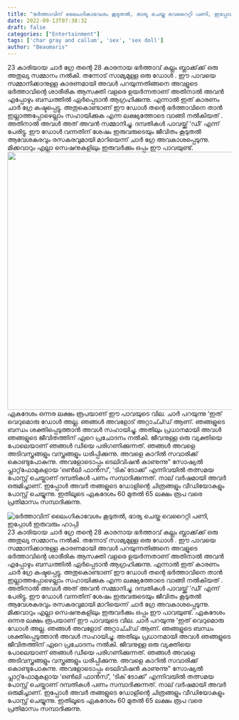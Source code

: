 ```yaml
---
title: "ഭർത്താവിന് ലൈംഗികാവേശം കൂടുതൽ, ഭാര്യ ചെയ്ത വെറൈറ്റി പണി, ഇപ്പോൾ ഇരുവരും ഹാപ്പി"
date: 2022-09-13T07:38:32
draft: false
categories: ["Entertainment"]
tags: ['char gray and callum', 'sex', 'sex doll']
author: "Beaumaris"
---
```


23 കാരിയായ ചാർ ഗ്രേ തന്റെ 28 കാരനായ ഭർത്താവ് കല്ലം ബ്ലാക്ക്‌ക്ക് ഒരു അതുല്യ സമ്മാനം നൽകി. തന്നോട് സാമ്യമുള്ള ഒരു ഡോൾ . ഈ പാവയെ സമ്മാനിക്കാനുള്ള കാരണമായി അവൾ പറയുന്നതിങ്ങനെ അവളുടെ ഭർത്താവിന്റെ ശാരീരിക ആസക്തി വളരെ ഉയര്‍ന്നതാണ് അതിനാൽ അവൻ എപ്പോഴും ബന്ധത്തിൽ ഏർപ്പെടാൻ ആഗ്രഹിക്കുന്നു. എന്നാൽ ഇത് കാരണം ചാർ ഗ്രേ കഷ്ടപ്പെട്ടു. അതുകൊണ്ടാണ് ഈ ഡോൾ തന്റെ ഭർത്താവിനെ താന്‍ ഇല്ലാത്തപ്പോഴെല്ലാം സഹായിക്കുക എന്ന ലക്ഷ്യത്തോടെ വാങ്ങി നൽകിയത് . അതിനാൽ അവൾ അത് അവന്‍ സമ്മാനിച്ചു. ദമ്പതികൾ പാവയ്ക്ക് ‘ഡീ’ എന്ന് പേരിട്ടു. ഈ ഡോൾ വന്നതിന് ശേഷം ഇരുവരുടെയും ജീവിതം കൂടുതൽ ആവേശകരവും രസകരവുമായി മാറിയെന്ന് ചാർ ഗ്രേ അവകാശപ്പെടുന്നു. മിക്കവാറും എല്ലാ സെഷനുകളിലും ഇരുവർക്കും ഒപ്പം ഈ പാവയുണ്ട്. <img class="wp-image-350513 aligncenter" src="https://cdn.boolokam.com/articles/2022/09/fww-1-1.webp" alt="" width="869" height="579" />ഏകദേശം ഒന്നര ലക്ഷം രൂപയാണ് ഈ പാവയുടെ വില. ചാർ പറയുന്നു ‘ഇത് വെറുമൊരു ഡോൾ അല്ല. ഞങ്ങൾ അവളോട് അറ്റാച്ച്ഡ് ആണ്. ഞങ്ങളുടെ ബന്ധം ശക്തിപ്പെടുത്താൻ അവൾ സഹായിച്ചു. അതിലും പ്രധാനമായി അവൾ ഞങ്ങളുടെ ജീവിതത്തിന് ഏറെ പ്രചോദനം നൽകി. ജീവനുള്ള ഒരു വ്യക്തിയെ പോലെയാണ് ഞങ്ങൾ ഡീയെ പരിഗണിക്കുന്നത്. ഞങ്ങൾ അവളെ അടിവസ്ത്രങ്ങളും വസ്ത്രങ്ങളും ധരിപ്പിക്കുന്നു. അവളെ കാറിൽ സവാരിക്ക് കൊണ്ടുപോകുന്നു. അവളോടൊപ്പം ടെലിവിഷൻ കാണുന്നു" സോഷ്യൽ പ്ലാറ്റ്‌ഫോമുകളായ ‘ഒൺലി ഫാൻസ്’, ‘ടിക് ടോക്ക്’ എന്നിവയിൽ തത്സമയ പോസ്റ്റ് ചെയ്താണ് ദമ്പതികൾ പണം സമ്പാദിക്കുന്നത്. നാല് വർഷമായി അവർ ഒരുമിച്ചാണ്. ഇപ്പോൾ അവർ തങ്ങളുടെ ഡോളിന്റെ ചിത്രങ്ങളും വീഡിയോകളും പോസ്റ്റ് ചെയ്യുന്നു. ഇതിലൂടെ ഏകദേശം 60 മുതൽ 65 ലക്ഷം രൂപ വരെ പ്രതിമാസം സമ്പാദിക്കുന്നു.


![ഭർത്താവിന് ലൈംഗികാവേശം കൂടുതൽ, ഭാര്യ ചെയ്ത വെറൈറ്റി പണി, ഇപ്പോൾ ഇരുവരും ഹാപ്പി](https://cdn.boolokam.com/articles/2022/09/fww-1-1.webp)23 കാരിയായ ചാർ ഗ്രേ തന്റെ 28 കാരനായ ഭർത്താവ് കല്ലം ബ്ലാക്ക്‌ക്ക് ഒരു അതുല്യ സമ്മാനം നൽകി. തന്നോട് സാമ്യമുള്ള ഒരു ഡോൾ . ഈ പാവയെ സമ്മാനിക്കാനുള്ള കാരണമായി അവൾ പറയുന്നതിങ്ങനെ അവളുടെ ഭർത്താവിന്റെ ശാരീരിക ആസക്തി വളരെ ഉയര്‍ന്നതാണ് അതിനാൽ അവൻ എപ്പോഴും ബന്ധത്തിൽ ഏർപ്പെടാൻ ആഗ്രഹിക്കുന്നു. എന്നാൽ ഇത് കാരണം ചാർ ഗ്രേ കഷ്ടപ്പെട്ടു. അതുകൊണ്ടാണ് ഈ ഡോൾ തന്റെ ഭർത്താവിനെ താന്‍ ഇല്ലാത്തപ്പോഴെല്ലാം സഹായിക്കുക എന്ന ലക്ഷ്യത്തോടെ വാങ്ങി നൽകിയത് . അതിനാൽ അവൾ അത് അവന്‍ സമ്മാനിച്ചു. ദമ്പതികൾ പാവയ്ക്ക് ‘ഡീ’ എന്ന് പേരിട്ടു. ഈ ഡോൾ വന്നതിന് ശേഷം ഇരുവരുടെയും ജീവിതം കൂടുതൽ ആവേശകരവും രസകരവുമായി മാറിയെന്ന് ചാർ ഗ്രേ അവകാശപ്പെടുന്നു. മിക്കവാറും എല്ലാ സെഷനുകളിലും ഇരുവർക്കും ഒപ്പം ഈ പാവയുണ്ട്. ഏകദേശം ഒന്നര ലക്ഷം രൂപയാണ് ഈ പാവയുടെ വില. ചാർ പറയുന്നു ‘ഇത് വെറുമൊരു ഡോൾ അല്ല. ഞങ്ങൾ അവളോട് അറ്റാച്ച്ഡ് ആണ്. ഞങ്ങളുടെ ബന്ധം ശക്തിപ്പെടുത്താൻ അവൾ സഹായിച്ചു. അതിലും പ്രധാനമായി അവൾ ഞങ്ങളുടെ ജീവിതത്തിന് ഏറെ പ്രചോദനം നൽകി. ജീവനുള്ള ഒരു വ്യക്തിയെ പോലെയാണ് ഞങ്ങൾ ഡീയെ പരിഗണിക്കുന്നത്. ഞങ്ങൾ അവളെ അടിവസ്ത്രങ്ങളും വസ്ത്രങ്ങളും ധരിപ്പിക്കുന്നു. അവളെ കാറിൽ സവാരിക്ക് കൊണ്ടുപോകുന്നു. അവളോടൊപ്പം ടെലിവിഷൻ കാണുന്നു" സോഷ്യൽ പ്ലാറ്റ്‌ഫോമുകളായ ‘ഒൺലി ഫാൻസ്’, ‘ടിക് ടോക്ക്’ എന്നിവയിൽ തത്സമയ പോസ്റ്റ് ചെയ്താണ് ദമ്പതികൾ പണം സമ്പാദിക്കുന്നത്. നാല് വർഷമായി അവർ ഒരുമിച്ചാണ്. ഇപ്പോൾ അവർ തങ്ങളുടെ ഡോളിന്റെ ചിത്രങ്ങളും വീഡിയോകളും പോസ്റ്റ് ചെയ്യുന്നു. ഇതിലൂടെ ഏകദേശം 60 മുതൽ 65 ലക്ഷം രൂപ വരെ പ്രതിമാസം സമ്പാദിക്കുന്നു.

